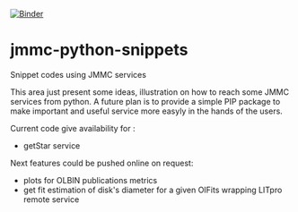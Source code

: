[![Binder](https://mybinder.org/badge_logo.svg)](https://mybinder.org/v2/gh/JMMC-OpenDev/jmmc-python-snippets/HEAD)

# jmmc-python-snippets
Snippet codes using JMMC services

This area just present some ideas, illustration on how to reach some JMMC services from python. A future plan is to provide a simple PIP package to make important and useful service more easyly in the hands of the users.

Current code give availability for :
- getStar service 

Next features could be pushed online on request:
- plots for OLBIN publications metrics
- get fit estimation of disk's diameter for a given OIFits wrapping LITpro remote service
